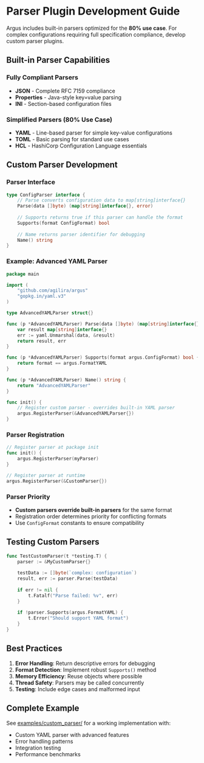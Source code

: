 # Parser Plugin Development Guide

Argus includes built-in parsers optimized for the **80% use case**. For complex configurations requiring full specification compliance, develop custom parser plugins.

## Built-in Parser Capabilities

### Fully Compliant Parsers
- **JSON** - Complete RFC 7159 compliance
- **Properties** - Java-style key=value parsing  
- **INI** - Section-based configuration files

### Simplified Parsers (80% Use Case)
- **YAML** - Line-based parser for simple key-value configurations
- **TOML** - Basic parsing for standard use cases
- **HCL** - HashiCorp Configuration Language essentials

## Custom Parser Development

### Parser Interface

```go
type ConfigParser interface {
    // Parse converts configuration data to map[string]interface{}
    Parse(data []byte) (map[string]interface{}, error)
    
    // Supports returns true if this parser can handle the format
    Supports(format ConfigFormat) bool
    
    // Name returns parser identifier for debugging
    Name() string
}
```

### Example: Advanced YAML Parser

```go
package main

import (
    "github.com/agilira/argus"
    "gopkg.in/yaml.v3"
)

type AdvancedYAMLParser struct{}

func (p *AdvancedYAMLParser) Parse(data []byte) (map[string]interface{}, error) {
    var result map[string]interface{}
    err := yaml.Unmarshal(data, &result)
    return result, err
}

func (p *AdvancedYAMLParser) Supports(format argus.ConfigFormat) bool {
    return format == argus.FormatYAML
}

func (p *AdvancedYAMLParser) Name() string {
    return "AdvancedYAMLParser"
}

func init() {
    // Register custom parser - overrides built-in YAML parser
    argus.RegisterParser(&AdvancedYAMLParser{})
}
```

### Parser Registration

```go
// Register parser at package init
func init() {
    argus.RegisterParser(myParser)
}

// Register parser at runtime
argus.RegisterParser(&CustomParser{})
```

### Parser Priority

- **Custom parsers override built-in parsers** for the same format
- Registration order determines priority for conflicting formats
- Use `ConfigFormat` constants to ensure compatibility

## Testing Custom Parsers

```go
func TestCustomParser(t *testing.T) {
    parser := &MyCustomParser{}
    
    testData := []byte(`complex: configuration`)
    result, err := parser.Parse(testData)
    
    if err != nil {
        t.Fatalf("Parse failed: %v", err)
    }
    
    if !parser.Supports(argus.FormatYAML) {
        t.Error("Should support YAML format")
    }
}
```

## Best Practices

1. **Error Handling**: Return descriptive errors for debugging
2. **Format Detection**: Implement robust `Supports()` method
3. **Memory Efficiency**: Reuse objects where possible
4. **Thread Safety**: Parsers may be called concurrently
5. **Testing**: Include edge cases and malformed input

## Complete Example

See [examples/custom_parser/](../examples/custom_parser/) for a working implementation with:
- Custom YAML parser with advanced features
- Error handling patterns
- Integration testing
- Performance benchmarks
